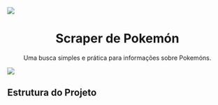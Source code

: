 <img src = 'https://i0.wp.com/multarte.com.br/wp-content/uploads/2019/03/pokemon-png-logo.png?fit=2000%2C736&ssl=1'>

<h1 align="center">Scraper de Pokemón</h1>
<p align="center">Uma busca simples e prática para informações sobre Pokemóns.</p>

<a href = 'https://nodejs.org/en/download/'>
 <img src = 'https://img.shields.io/badge/node-js-brightgreen'>
</a>

<h2>Estrutura do Projeto<h2>

